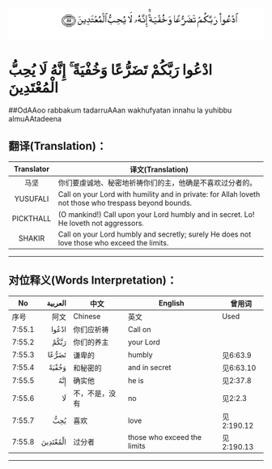 ![007:055](images/007_055.gif)

# ادْعُوا رَبَّكُمْ تَضَرُّعًا وَخُفْيَةً ۚ إِنَّهُ لَا يُحِبُّ الْمُعْتَدِينَ 

##OdAAoo rabbakum tadarruAAan wakhufyatan innahu la yuhibbu almuAAtadeena 

## 翻译(Translation)：

| Translator | 译文(Translation)                                            |
| :--------: | ------------------------------------------------------------ |
|    马坚    | 你们要虔诚地、秘密地祈祷你们的主，他确是不喜欢过分者的。     |
|  YUSUFALI  | Call on your Lord with humility and in private: for Allah loveth not those who trespass beyond bounds. |
| PICKTHALL  | (O mankind!) Call upon your Lord humbly and in secret. Lo! He loveth not aggressors. |
|   SHAKIR   | Call on your Lord humbly and secretly; surely He does not love those who exceed the limits. |

---

## 对位释义(Words Interpretation)：

| No   | العربية | 中文    | English | 曾用词 |
| ---- | ------: | ------- | ------- | ------ |
| 序号 |    阿文 | Chinese | 英文    | Used   |
| 7:55.1 | ادْعُوا    | 你们应祈祷     | Call on                     |            |
| 7:55.2 | رَبَّكُمْ     | 你们的养主     | your Lord                   |            |
| 7:55.3 | تَضَرُّعًا    | 谦卑的         | humbly                      | 见6:63.9   |
| 7:55.4 | وَخُفْيَةً    | 和秘密的       | and in secret               | 见6:63.10  |
| 7:55.5 | إِنَّهُ      | 确实他         | he is                       | 见2:37.8   |
| 7:55.6 | لَا       | 不，不是，没有 | no                          | 见2:2.3    |
| 7:55.7 | يُحِبُّ      | 喜欢           | love                        | 见2:190.12 |
| 7:55.8 | الْمُعْتَدِينَ | 过分者         | those who exceed the limits | 见2:190.13 |

---